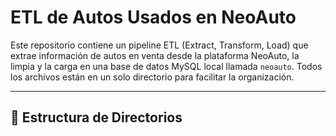 # ETL de Autos Usados en NeoAuto

Este repositorio contiene un pipeline ETL (Extract, Transform, Load) que extrae información de autos en venta desde la plataforma NeoAuto, la limpia y la carga en una base de datos MySQL local llamada `neoauto`. Todos los archivos están en un solo directorio para facilitar la organización.

---

## 📑 Estructura de Directorios

